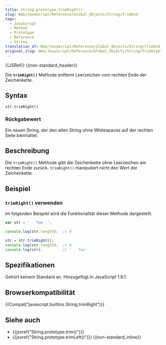 ```yaml
---
title: String.prototype.trimRight()
slug: Web/JavaScript/Reference/Global_Objects/String/trimEnd
tags:
  - JavaScript
  - Method
  - Prototype
  - Reference
  - String
translation_of: Web/JavaScript/Reference/Global_Objects/String/trimEnd
original_slug: Web/JavaScript/Reference/Global_Objects/String/TrimRight
---
```

{{JSRef}} {{non-standard_header}}

Die **`trimRight()`** Methode entfernt Leerzeichen vom rechten Ende der Zeichenkette.

## Syntax

    str.trimRight()

### Rückgabewert

Ein neuen String, der den alten String ohne Whitespaces auf der rechten Seite beinhaltet.

## Beschreibung

Die `trimRight()` Methode gibt die Zeichenkette ohne Leerzeichen am rechten Ende zurück. `trimRight()` manipuliert nicht den Wert der Zeichenkette.

## Beispiel

### `trimRight()` verwenden

Im folgenden Beispiel wird die Funktionalität dieser Methode dargestellt.

```js
var str = '   foo  ';

console.log(str.length);  // 8

str = str.trimRight();
console.log(str.length);  // 6
console.log(str);         // '   foo'
```

## Spezifikationen

Gehört keinem Standard an. Hinzugefügt in JavaScript 1.8.1.

## Browserkompatibilität

{{Compat("javascript.builtins.String.trimRight")}}

## Siehe auch

- {{jsxref("String.prototype.trim()")}}
- {{jsxref("String.prototype.trimLeft()")}} {{non-standard_inline}}
